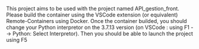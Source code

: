 This project aims to be used with the project named API_gestion_front.
Please build the container using the VSCode extension (or equivalent) Remote-Containers using Docker. 
Once the container builded, you should change your Python interpretor on the 3.7.13 version (on VSCode : using F1 --> Python: Select Interpretor).
Then you should be able to launch the project using F5